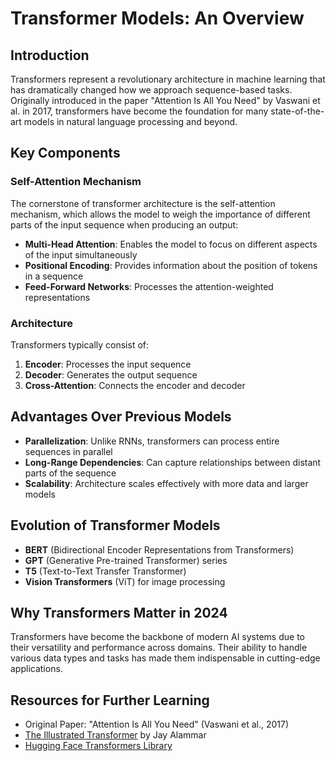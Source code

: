 # Transformer Models: An Overview

## Introduction

Transformers represent a revolutionary architecture in machine learning that has dramatically changed how we approach sequence-based tasks. Originally introduced in the paper "Attention Is All You Need" by Vaswani et al. in 2017, transformers have become the foundation for many state-of-the-art models in natural language processing and beyond.

## Key Components

### Self-Attention Mechanism

The cornerstone of transformer architecture is the self-attention mechanism, which allows the model to weigh the importance of different parts of the input sequence when producing an output:

- **Multi-Head Attention**: Enables the model to focus on different aspects of the input simultaneously
- **Positional Encoding**: Provides information about the position of tokens in a sequence
- **Feed-Forward Networks**: Processes the attention-weighted representations

### Architecture

Transformers typically consist of:

1. **Encoder**: Processes the input sequence
2. **Decoder**: Generates the output sequence
3. **Cross-Attention**: Connects the encoder and decoder

## Advantages Over Previous Models

- **Parallelization**: Unlike RNNs, transformers can process entire sequences in parallel
- **Long-Range Dependencies**: Can capture relationships between distant parts of the sequence
- **Scalability**: Architecture scales effectively with more data and larger models

## Evolution of Transformer Models

- **BERT** (Bidirectional Encoder Representations from Transformers)
- **GPT** (Generative Pre-trained Transformer) series
- **T5** (Text-to-Text Transfer Transformer)
- **Vision Transformers** (ViT) for image processing

## Why Transformers Matter in 2024

Transformers have become the backbone of modern AI systems due to their versatility and performance across domains. Their ability to handle various data types and tasks has made them indispensable in cutting-edge applications.

## Resources for Further Learning

- Original Paper: "Attention Is All You Need" (Vaswani et al., 2017)
- [The Illustrated Transformer](http://jalammar.github.io/illustrated-transformer/) by Jay Alammar
- [Hugging Face Transformers Library](https://huggingface.co/docs/transformers/)
